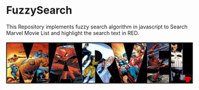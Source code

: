 # FuzzySearch
This Repository implements fuzzy search algorithm in javascript to Search Marvel Movie List and highlight the search text in RED.
<br/>
<br/>
![Image](bg.jpg)

